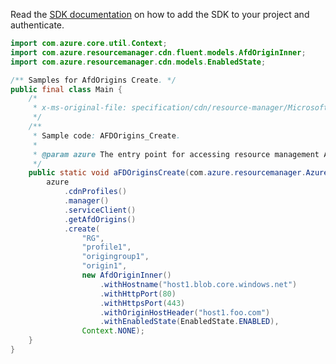 Read the [SDK documentation](https://github.com/Azure/azure-sdk-for-java/blob/azure-resourcemanager_2.14.0/sdk/resourcemanager/azure-resourcemanager/README.md) on how to add the SDK to your project and authenticate.

```java
import com.azure.core.util.Context;
import com.azure.resourcemanager.cdn.fluent.models.AfdOriginInner;
import com.azure.resourcemanager.cdn.models.EnabledState;

/** Samples for AfdOrigins Create. */
public final class Main {
    /*
     * x-ms-original-file: specification/cdn/resource-manager/Microsoft.Cdn/stable/2021-06-01/examples/AFDOrigins_Create.json
     */
    /**
     * Sample code: AFDOrigins_Create.
     *
     * @param azure The entry point for accessing resource management APIs in Azure.
     */
    public static void aFDOriginsCreate(com.azure.resourcemanager.AzureResourceManager azure) {
        azure
            .cdnProfiles()
            .manager()
            .serviceClient()
            .getAfdOrigins()
            .create(
                "RG",
                "profile1",
                "origingroup1",
                "origin1",
                new AfdOriginInner()
                    .withHostname("host1.blob.core.windows.net")
                    .withHttpPort(80)
                    .withHttpsPort(443)
                    .withOriginHostHeader("host1.foo.com")
                    .withEnabledState(EnabledState.ENABLED),
                Context.NONE);
    }
}
```
